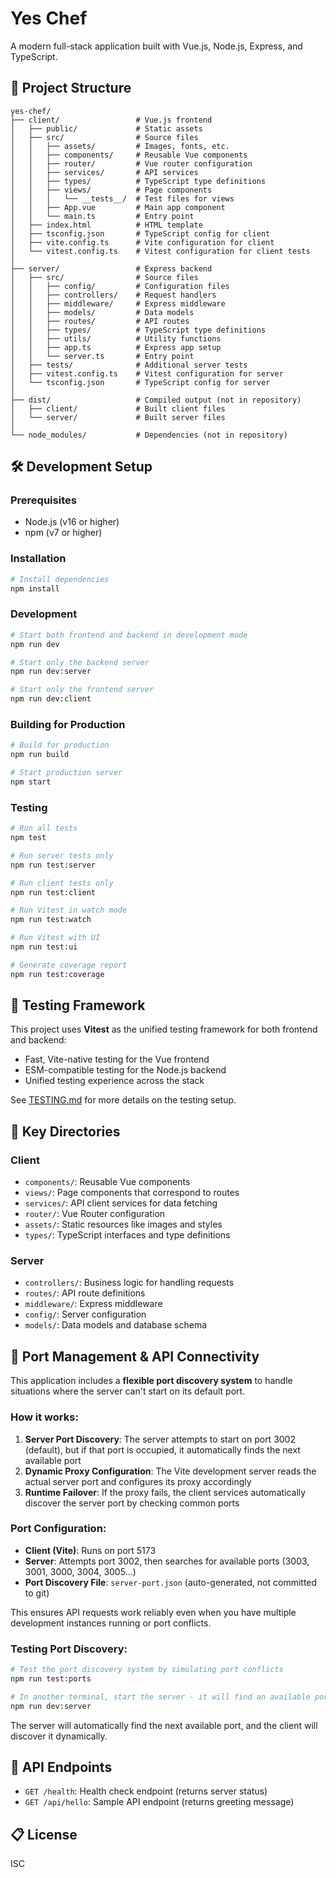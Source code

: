 # Yes Chef

A modern full-stack application built with Vue.js, Node.js, Express, and TypeScript.

## 🚀 Project Structure

```
yes-chef/
├── client/                 # Vue.js frontend
│   ├── public/             # Static assets
│   ├── src/                # Source files
│   │   ├── assets/         # Images, fonts, etc.
│   │   ├── components/     # Reusable Vue components
│   │   ├── router/         # Vue router configuration
│   │   ├── services/       # API services
│   │   ├── types/          # TypeScript type definitions
│   │   ├── views/          # Page components
│   │   │   └── __tests__/  # Test files for views
│   │   ├── App.vue         # Main app component
│   │   └── main.ts         # Entry point
│   ├── index.html          # HTML template
│   ├── tsconfig.json       # TypeScript config for client
│   ├── vite.config.ts      # Vite configuration for client
│   └── vitest.config.ts    # Vitest configuration for client tests
│
├── server/                 # Express backend
│   ├── src/                # Source files
│   │   ├── config/         # Configuration files
│   │   ├── controllers/    # Request handlers
│   │   ├── middleware/     # Express middleware
│   │   ├── models/         # Data models
│   │   ├── routes/         # API routes
│   │   ├── types/          # TypeScript type definitions
│   │   ├── utils/          # Utility functions
│   │   ├── app.ts          # Express app setup
│   │   └── server.ts       # Entry point
│   ├── tests/              # Additional server tests
│   ├── vitest.config.ts    # Vitest configuration for server
│   └── tsconfig.json       # TypeScript config for server
│
├── dist/                   # Compiled output (not in repository)
│   ├── client/             # Built client files
│   └── server/             # Built server files
│
└── node_modules/           # Dependencies (not in repository)
```

## 🛠️ Development Setup

### Prerequisites

- Node.js (v16 or higher)
- npm (v7 or higher)

### Installation

```bash
# Install dependencies
npm install
```

### Development

```bash
# Start both frontend and backend in development mode
npm run dev

# Start only the backend server
npm run dev:server

# Start only the frontend server
npm run dev:client
```

### Building for Production

```bash
# Build for production
npm run build

# Start production server
npm start
```

### Testing

```bash
# Run all tests
npm test

# Run server tests only
npm run test:server

# Run client tests only
npm run test:client

# Run Vitest in watch mode
npm run test:watch

# Run Vitest with UI
npm run test:ui

# Generate coverage report
npm run test:coverage
```

## 🧪 Testing Framework

This project uses **Vitest** as the unified testing framework for both frontend and backend:

- Fast, Vite-native testing for the Vue frontend
- ESM-compatible testing for the Node.js backend
- Unified testing experience across the stack

See [TESTING.md](TESTING.md) for more details on the testing setup.

## 📂 Key Directories

### Client

- `components/`: Reusable Vue components
- `views/`: Page components that correspond to routes
- `services/`: API client services for data fetching
- `router/`: Vue Router configuration
- `assets/`: Static resources like images and styles
- `types/`: TypeScript interfaces and type definitions

### Server

- `controllers/`: Business logic for handling requests
- `routes/`: API route definitions
- `middleware/`: Express middleware
- `config/`: Server configuration
- `models/`: Data models and database schema

## 🔌 Port Management & API Connectivity

This application includes a **flexible port discovery system** to handle situations where the server can't start on its default port.

### How it works:

1. **Server Port Discovery**: The server attempts to start on port 3002 (default), but if that port is occupied, it automatically finds the next available port
2. **Dynamic Proxy Configuration**: The Vite development server reads the actual server port and configures its proxy accordingly
3. **Runtime Failover**: If the proxy fails, the client services automatically discover the server port by checking common ports

### Port Configuration:

- **Client (Vite)**: Runs on port 5173
- **Server**: Attempts port 3002, then searches for available ports (3003, 3001, 3000, 3004, 3005...)
- **Port Discovery File**: `server-port.json` (auto-generated, not committed to git)

This ensures API requests work reliably even when you have multiple development instances running or port conflicts.

### Testing Port Discovery:

```bash
# Test the port discovery system by simulating port conflicts
npm run test:ports

# In another terminal, start the server - it will find an available port
npm run dev:server
```

The server will automatically find the next available port, and the client will discover it dynamically.

## 🔄 API Endpoints

- `GET /health`: Health check endpoint (returns server status)
- `GET /api/hello`: Sample API endpoint (returns greeting message)

## 📋 License

ISC
